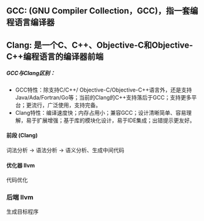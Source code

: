 
## GCC: (GNU Compiler Collection，GCC)，指一套编程语言编译器

## Clang: 是一个C、C++、Objective-C和Objective-C++编程语言的编译器前端

##### GCC与Clang区别：
* GCC特性：除支持C/C++/ Objective-C/Objective-C++语言外，还是支持Java/Ada/Fortran/Go等；当前的Clang的C++支持落后于GCC；支持更多平台；更流行，广泛使用，支持完备。
* Clang特性：编译速度快；内存占用小；兼容GCC；设计清晰简单、容易理解，易于扩展增强；基于库的模块化设计，易于IDE集成；出错提示更友好。


#### 前段 (Clang)
词法分析 -> 语法分析 -> 语义分析、生成中间代码 

#### 优化器 llvm
代码优化

### 后端 llvm
生成目标程序